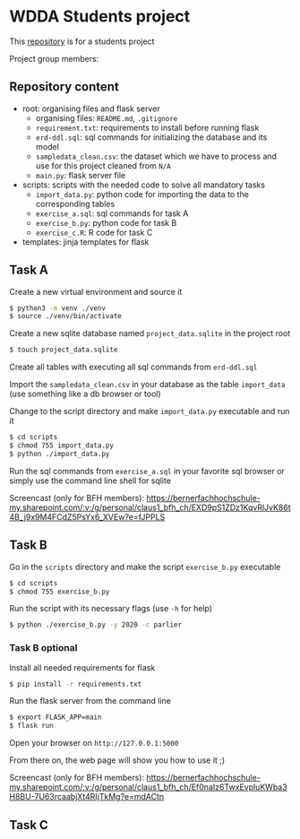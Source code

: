 # WDDA Students project

This [repository](https://github.com/HaKePlan/bfh-wdda) is for a students project

Project group members:

## Repository content
* root: organising files and flask server
  * organising files: `README.md`, `.gitignore`
  * `requirement.txt`: requirements to install before running flask
  * `erd-ddl.sql`: sql commands for initializing the database and its model
  * `sampledata_clean.csv`: the dataset which we have to process and use for this project cleaned from `N/A`
  * `main.py`: flask server file
* scripts: scripts with the needed code to solve all mandatory tasks
  * `import_data.py`: python code for importing the data to the corresponding tables
  * `exercise_a.sql`: sql commands for task A
  * `exercise_b.py`: python code for task B
  * `exercise_c.R`: R code for task C
* templates: jinja templates for flask

## Task A
Create a new virtual environment and source it
```bash
$ python3 -m venv ./venv
$ source ./venv/bin/activate
```

Create a new sqlite database named `project_data.sqlite` in the project root
```bash
$ touch project_data.sqlite
```

Create all tables with executing all sql commands from `erd-ddl.sql`

Import the `sampledata_clean.csv` in your database as the table `import_data` (use something like a db browser or tool)

Change to the script directory and make `import_data.py` executable and run it
```bash
$ cd scripts
$ chmod 755 import_data.py
$ python ./import_data.py
```

Run the sql commands from `exercise_a.sql` in your favorite sql browser or simply use the command line shell for sqlite

Screencast (only for BFH members): https://bernerfachhochschule-my.sharepoint.com/:v:/g/personal/claus1_bfh_ch/EXD9pS1ZDz1KqvRlJvK86t4B_j9x9M4FCdZ5PsYx6_XVEw?e=fJPPLS

## Task B
Go in the `scripts` directory and make the script `exercise_b.py` executable
```bash
$ cd scripts
$ chmod 755 exercise_b.py
```

Run the script with its necessary flags (use `-h` for help)
```bash
$ python ./exercise_b.py -y 2020 -c parlier
```

### Task B optional
Install all needed requirements for flask
```bash
$ pip install -r requirements.txt
```

Run the flask server from the command line
```bash
$ export FLASK_APP=main
$ flask run
```

Open your browser on `http://127.0.0.1:5000`

From there on, the web page will show you how to use it ;)

Screencast (only for BFH members): https://bernerfachhochschule-my.sharepoint.com/:v:/g/personal/claus1_bfh_ch/Ef0naIz6TwxEvpluKWba3H8BU-7U63rcaabjXt4RIjTkMg?e=mdACtn

## Task C

